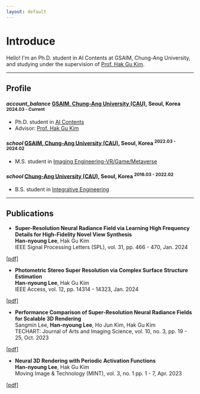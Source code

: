 ```yaml
---
layout: default
---
```


# Introduce

Hello!
I'm an Ph.D. student in AI Contents at GSAIM, Chung-Ang University, 
and studying under the supervision of [Prof. Hak Gu Kim](https://www.irislab.cau.ac.kr/members/pi).

<!-- I hold a keen interest in the field of Multimodal, particularly in the domains of: -->
<!-- > [Visual Speech Recognition](./another_pages/Visual_Speech_Recognition.html) -->
>
<!-- > [Visual Speech Generation](./another_pages/Visual_Speech_Generation.html) -->
>
<!-- > [Speech-Driven 3D Facial Animation](./another_pages/Speech-Driven3DFacialAnimation.html) -->
> 

<!-- In addition, I am always open to expanding my horizons and exploring other fascinating areas within the [broader field](./another_pages/Another_Fields.html). -->
* * *

## Profile

<h4 class="education">
  <i class="material-icons md-18">account_balance</i>
  <a href="https://www.cau.ac.kr/index.do"> GSAIM, Chung-Ang University (CAU)</a>, Seoul, Korea
  <sup>2024.03 - Current</sup>
</h4>

- Ph.D. student in [AI Contents](https://gsaim.cau.ac.kr)
- Advisor: [Prof. Hak Gu Kim](https://www.irislab.cau.ac.kr/members/pi)


<h4 class="education">
  <i class="material-icons md-18">school</i>
  <a href="https://gsaim.cau.ac.kr"> GSAIM, Chung-Ang University (CAU)</a>, Seoul, Korea
  <sup>2022.03 - 2024.02</sup>
</h4>

- M.S. student in [Imaging Engineering-VR/Game/Metaverse](https://gsaim.cau.ac.kr)

<h4 class="education">
  <i class="material-icons md-18">school</i>
  <a href="https://www.cau.ac.kr/index.do"> Chung-Ang University (CAU)</a>, Seoul, Korea
  <sup>2016.03 - 2022.02</sup>
</h4>

- B.S. student in [Integrative Engineering](https://www.cau.ac.kr)

* * *


<!--- Advisor:-->

## Publications
 - **Super-Resolution Neural Radiance Field via Learning High Frequency Details for High-Fidelity Novel View Synthesis** <br/>
**Han-nyoung Lee**, Hak Gu Kim <br/> 
IEEE Signal Processing Letters (SPL), vol. 31, pp. 466 - 470, Jan. 2024
<!-- <a class="code" href="homepage_address">[OpenReview]</a> -->
<!-- <a class="code" href="homepage_address">[arxiv]</a> -->
<a class="code" href="https://ieeexplore.ieee.org/abstract/document/10413538">[pdf]</a>
<!-- <a class="code" href="homepage_address">[talk]</a> -->
<!-- <a class="code" href="homepage_address">[code]</a>  -->

 - **Photometric Stereo Super Resolution via Complex Surface Structure Estimation** <br/>
**Han-nyoung Lee**, Hak Gu Kim <br/>
IEEE Access, vol. 12, pp. 14314 - 14323, Jan. 2024
<!-- <a class="code" href="homepage_address">[OpenReview]</a> -->
<!-- <a class="code" href="homepage_address">[arxiv]</a> -->
<a class="code" href="https://ieeexplore.ieee.org/abstract/document/10411890">[pdf]</a>
<!-- <a class="code" href="homepage_address">[talk]</a> -->
<!-- <a class="code" href="homepage_address">[code]</a>  -->

 - **Performance Comparison of Super-Resolution Neural Radiance Fields for Scalable 3D Rendering** <br/>
Sangmin Lee, **Han-nyoung Lee**, Ho Jun Kim, Hak Gu Kim <br/>
TECHART: Journal of Arts and Imaging Science, vol. 10, no. 3, pp. 19 - 25, Oct. 2023
<!-- <a class="code" href="homepage_address">[OpenReview]</a> -->
<!-- <a class="code" href="homepage_address">[arxiv]</a> -->
<a class="code" href="https://www.dbpia.co.kr/pdf/pdfView.do?nodeId=NODE11559998">[pdf]</a>
<!-- <a class="code" href="homepage_address">[talk]</a> -->
<!-- <a class="code" href="homepage_address">[code]</a>  -->

 - **Neural 3D Rendering with Periodic Activation Functions** <br/>
**Han-nyoung Lee**, Hak Gu Kim <br/>
Moving Image & Technology (MINT), vol. 3, no. 1 pp. 1 - 7, Apr. 2023
<!-- <a class="code" href="homepage_address">[OpenReview]</a> -->
<!-- <a class="code" href="homepage_address">[arxiv]</a> -->
<a class="code" href="https://www.dbpia.co.kr/pdf/pdfView.do?nodeId=NODE11405840">[pdf]</a>
<!-- <a class="code" href="homepage_address">[talk]</a> -->
<!-- <a class="code" href="homepage_address">[code]</a>  -->

<!-- ### Awards & Honorships -->

<!-- - [**name**](homepage_address)(date) -->


<!-- ### Development Projects -->

<!-- - **Name** <sup>2019.02 - Current</sup> <a class="code" href="code_homepage address">[code]</a> <br/> 
detail -->

<!-- 
### Professional Activities -->
<!-- 
- **Reviewer of International Conferences** <br/>
IEEE/CVF International Conference on Computer Vision (ICCV) 2023 <br/>\
IEEE/CVF International Conference on Computer Vision (ICCV) 2023 <br/>\ -->
